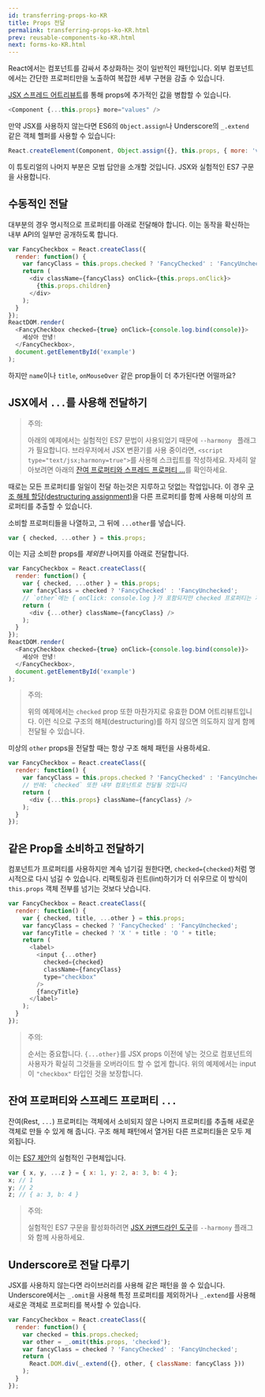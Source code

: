 ```yaml
---
id: transferring-props-ko-KR
title: Props 전달
permalink: transferring-props-ko-KR.html
prev: reusable-components-ko-KR.html
next: forms-ko-KR.html
---
```


React에서는 컴포넌트를 감싸서 추상화하는 것이 일반적인 패턴입니다. 외부 컴포넌트에서는 간단한 프로퍼티만을 노출하여 복잡한 세부 구현을 감출 수 있습니다.

[JSX 스프레드 어트리뷰트](/react/docs/jsx-spread-ko-KR.html)를 통해 props에 추가적인 값을 병합할 수 있습니다.

```javascript
<Component {...this.props} more="values" />
```

만약 JSX를 사용하지 않는다면 ES6의 `Object.assign`나 Underscore의 `_.extend` 같은 객체 헬퍼를 사용할 수 있습니다:

```javascript
React.createElement(Component, Object.assign({}, this.props, { more: 'values' }));
```

이 튜토리얼의 나머지 부분은 모범 답안을 소개할 것입니다. JSX와 실험적인 ES7 구문을 사용합니다.

## 수동적인 전달

대부분의 경우 명시적으로 프로퍼티를 아래로 전달해야 합니다. 이는 동작을 확신하는 내부 API의 일부만 공개하도록 합니다.

```javascript
var FancyCheckbox = React.createClass({
  render: function() {
    var fancyClass = this.props.checked ? 'FancyChecked' : 'FancyUnchecked';
    return (
      <div className={fancyClass} onClick={this.props.onClick}>
        {this.props.children}
      </div>
    );
  }
});
ReactDOM.render(
  <FancyCheckbox checked={true} onClick={console.log.bind(console)}>
    세상아 안녕!
  </FancyCheckbox>,
  document.getElementById('example')
);
```

하지만 `name`이나 `title`, `onMouseOver` 같은 prop들이 더 추가된다면 어떨까요?

## JSX에서 `...`를 사용해 전달하기

> 주의:
>
> 아래의 예제에서는 실험적인 ES7 문법이 사용되었기 때문에 `--harmony ` 플래그가 필요합니다. 브라우저에서 JSX 변환기를 사용 중이라면, `<script type="text/jsx;harmony=true">`를 사용해 스크립트를 작성하세요. 자세히 알아보려면 아래의 [잔여 프로퍼티와 스프레드 프로퍼티 ...](/react/docs/transferring-props-ko-KR.html#rest-and-spread-properties-...)를 확인하세요.

때로는 모든 프로퍼티를 일일이 전달 하는것은 지루하고 덧없는 작업입니다. 이 경우 [구조 해체 할당(destructuring assignment)](https://developer.mozilla.org/en-US/docs/Web/JavaScript/Reference/Operators/Destructuring_assignment)을 다른 프로퍼티를 함께 사용해 미상의 프로퍼티를 추출할 수 있습니다.

소비할 프로퍼티들을 나열하고, 그 뒤에 `...other`를 넣습니다.

```javascript
var { checked, ...other } = this.props;
```

이는 지금 소비한 props를 *제외한* 나머지를 아래로 전달합니다.

```javascript
var FancyCheckbox = React.createClass({
  render: function() {
    var { checked, ...other } = this.props;
    var fancyClass = checked ? 'FancyChecked' : 'FancyUnchecked';
    // `other`에는 { onClick: console.log }가 포함되지만 checked 프로퍼티는 제외됩니다
    return (
      <div {...other} className={fancyClass} />
    );
  }
});
ReactDOM.render(
  <FancyCheckbox checked={true} onClick={console.log.bind(console)}>
    세상아 안녕!
  </FancyCheckbox>,
  document.getElementById('example')
);
```

> 주의:
>
> 위의 예제에서는 `checked` prop 또한 마찬가지로 유효한 DOM 어트리뷰트입니다. 이런 식으로 구조의 해체(destructuring)를 하지 않으면 의도하지 않게 함께 전달될 수 있습니다.

미상의 `other` props을 전달할 때는 항상 구조 해체 패턴을 사용하세요.

```javascript
var FancyCheckbox = React.createClass({
  render: function() {
    var fancyClass = this.props.checked ? 'FancyChecked' : 'FancyUnchecked';
    // 반례: `checked` 또한 내부 컴포넌트로 전달될 것입니다
    return (
      <div {...this.props} className={fancyClass} />
    );
  }
});
```

## 같은 Prop을 소비하고 전달하기

컴포넌트가 프로퍼티를 사용하지만 계속 넘기길 원한다면, `checked={checked}`처럼 명시적으로 다시 넘길 수 있습니다. 리팩토링과 린트(lint)하기가 더 쉬우므로 이 방식이 `this.props` 객체 전부를 넘기는 것보다 낫습니다.

```javascript
var FancyCheckbox = React.createClass({
  render: function() {
    var { checked, title, ...other } = this.props;
    var fancyClass = checked ? 'FancyChecked' : 'FancyUnchecked';
    var fancyTitle = checked ? 'X ' + title : 'O ' + title;
    return (
      <label>
        <input {...other}
          checked={checked}
          className={fancyClass}
          type="checkbox"
        />
        {fancyTitle}
      </label>
    );
  }
});
```

> 주의:
>
> 순서는 중요합니다. `{...other}`를 JSX props 이전에 넣는 것으로 컴포넌트의 사용자가 확실히 그것들을 오버라이드 할 수 없게 합니다. 위의 예제에서는 input이 `"checkbox"` 타입인 것을 보장합니다.

<a name="rest-and-spread-properties-..."></a>
## 잔여 프로퍼티와 스프레드 프로퍼티 `...`

잔여(Rest, `...`) 프로퍼티는 객체에서 소비되지 않은 나머지 프로퍼티를 추출해 새로운 객체로 만들 수 있게 해 줍니다. 구조 해체 패턴에서 열거된 다른 프로퍼티들은 모두 제외됩니다.

이는 [ES7 제안](https://github.com/sebmarkbage/ecmascript-rest-spread)의 실험적인 구현체입니다.

```javascript
var { x, y, ...z } = { x: 1, y: 2, a: 3, b: 4 };
x; // 1
y; // 2
z; // { a: 3, b: 4 }
```

> 주의:
>
> 실험적인 ES7 구문을 활성화하려면 [JSX 커맨드라인 도구](https://www.npmjs.com/package/react-tools)를 `--harmony` 플래그와 함께 사용하세요.

## Underscore로 전달 다루기

JSX를 사용하지 않는다면 라이브러리를 사용해 같은 패턴을 쓸 수 있습니다. Underscore에서는 `_.omit`을 사용해 특정 프로퍼티를 제외하거나 `_.extend`를 사용해 새로운 객체로 프로퍼티를 복사할 수 있습니다.

```javascript
var FancyCheckbox = React.createClass({
  render: function() {
    var checked = this.props.checked;
    var other = _.omit(this.props, 'checked');
    var fancyClass = checked ? 'FancyChecked' : 'FancyUnchecked';
    return (
      React.DOM.div(_.extend({}, other, { className: fancyClass }))
    );
  }
});
```
